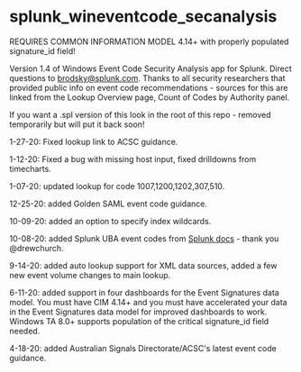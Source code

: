 # splunk_wineventcode_secanalysis

REQUIRES COMMON INFORMATION MODEL 4.14+ with properly populated signature_id field!

Version 1.4 of Windows Event Code Security Analysis app for Splunk. Direct questions to brodsky@splunk.com.
Thanks to all security researchers that provided public info on event code recommendations - sources for this
are linked from the Lookup Overview page, Count of Codes by Authority panel.

If you want a .spl version of this look in the root of this repo - removed temporarily but will put it back soon!

1-27-20: Fixed lookup link to ACSC guidance.

1-12-20: Fixed a bug with missing host input, fixed drilldowns from timecharts.

1-07-20: updated lookup for code 1007,1200,1202,307,510.

12-25-20: added Golden SAML event code guidance.

10-09-20: added an option to specify index wildcards.

10-08-20: added Splunk UBA event codes from [Splunk docs](https://docs.splunk.com/Documentation/UBA/latest/GetDataIn/WindowsEvents) - thank you @drewchurch.

9-14-20: added auto lookup support for XML data sources, added a few new event volume changes to main lookup.

6-11-20: added support in four dashboards for the Event Signatures data model. You must have CIM 4.14+ and you must have accelerated your data in the Event Signatures data model for improved dashboards to work. Windows TA 8.0+ supports population of the critical signature_id field needed.

4-18-20: added Australian Signals Directorate/ACSC's latest event code guidance.
